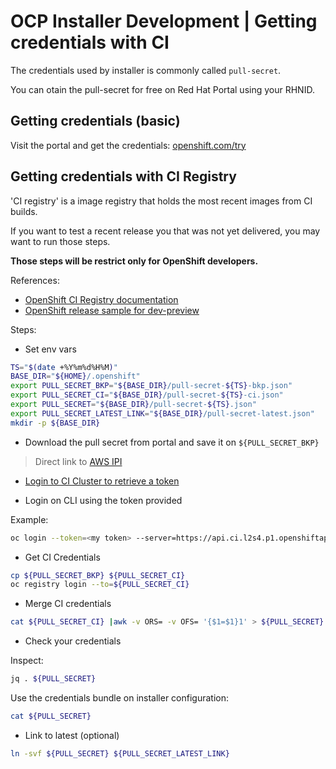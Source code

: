 # OCP Installer Development | Getting credentials with CI

The credentials used by installer is commonly called `pull-secret`.

You can otain the pull-secret for free on Red Hat Portal using your RHNID.

## Getting credentials (basic)

Visit the portal and get the credentials: [openshift.com/try](https://openshift.com/try)


## Getting credentials with CI Registry

'CI registry' is a image registry that holds the most recent images from CI builds.

If you want to test a recent release you that was not yet delivered, you may want to run those steps.

**Those steps will be restrict only for OpenShift developers.**

References:

- [OpenShift CI Registry documentation](https://registry.ci.openshift.org/)
- [OpenShift release sample for dev-preview](https://mirror2.openshift.com/pub/openshift-v4/x86_64/clients/ocp-dev-preview/latest-4.10/release.txt)


Steps:

- Set env vars

```bash
TS="$(date +%Y%m%d%H%M)"
BASE_DIR="${HOME}/.openshift"
export PULL_SECRET_BKP="${BASE_DIR}/pull-secret-${TS}-bkp.json"
export PULL_SECRET_CI="${BASE_DIR}/pull-secret-${TS}-ci.json"
export PULL_SECRET="${BASE_DIR}/pull-secret-${TS}.json"
export PULL_SECRET_LATEST_LINK="${BASE_DIR}/pull-secret-latest.json"
mkdir -p ${BASE_DIR}
```

- Download the pull secret from portal and save it on `${PULL_SECRET_BKP}`

> Direct link to [AWS IPI](https://console.redhat.com/openshift/install/aws/installer-provisioned)

- [Login to CI Cluster to retrieve a token](https://oauth-openshift.apps.ci.l2s4.p1.openshiftapps.com/oauth/token/display)

- Login on CLI using the token provided

Example:
```bash
oc login --token=<my token> --server=https://api.ci.l2s4.p1.openshiftapps.com:6443
```

- Get CI Credentials

```bash
cp ${PULL_SECRET_BKP} ${PULL_SECRET_CI}
oc registry login --to=${PULL_SECRET_CI}
```

- Merge CI credentials

```bash
cat ${PULL_SECRET_CI} |awk -v ORS= -v OFS= '{$1=$1}1' > ${PULL_SECRET}
```

- Check your credentials

Inspect:
```bash
jq . ${PULL_SECRET}
```

Use the credentials bundle on installer configuration:
```bash
cat ${PULL_SECRET}
```

- Link to latest (optional)

```bash
ln -svf ${PULL_SECRET} ${PULL_SECRET_LATEST_LINK}
```
